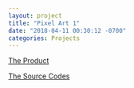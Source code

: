 ```yaml
---
layout: project
title: "Pixel Art 1"
date: "2018-04-11 00:30:12 -0700"
categories: Projects
---
```


[The Product](https://curious-yu.github.io/GoogleFrontEnd-Phase1-PixelArtProject/)

[The Source Codes](https://github.com/Curious-Yu/GoogleFrontEnd-Phase1-PixelArtProject)
